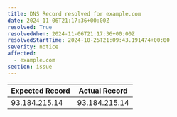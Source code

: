 ```yaml
---
title: DNS Record resolved for example.com
date: 2024-11-06T21:17:36+00:00Z
resolved: True
resolvedWhen: 2024-11-06T21:17:36+00:00Z
resolvedStartTime: 2024-10-25T21:09:43.191474+00:00
severity: notice
affected:
  - example.com
section: issue
---
```


| Expected Record  | Actual Record  |
|------------------|----------------|
| 93.184.215.14 | 93.184.215.14 |
